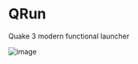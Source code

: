 # QRun
Quake 3 modern functional launcher



![image](https://user-images.githubusercontent.com/13766434/120098180-1d14cb80-c13d-11eb-883d-02e381b9faab.png)
